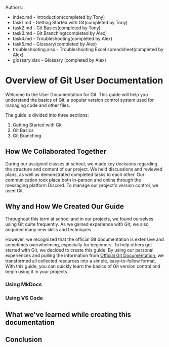 Authors:

- index.md - Introduction(completed by Tony)
- task1.md - Getting Started with Git(completed by Tony)
- task2.md - Git Basics(completed by Tony)
- task3.md - Git Branching(completed by Alex)
- task4.md - Troubleshooting(completed by Alex)
- task5.md - Glossary(completed by Alex)
- troubleshooting.xlsx - Troubleshooting Excel spreadsheet(completed by Alex)
- glossary.xlsx - Glossary (completed by Alex)

# Overview of Git User Documentation

Welcome to the User Documentation for Git. This guide will help you understand the basics of Git, a popular version control system used for managing code and other files.

The guide is divided into three sections: 
1. Getting Started with Git
2. Git Basics
3. Git Branching

## How We Collaborated Together

During our assigned classes at school, we made key decisions regarding the structure and content of our project. We held discussions and reviewed plans, as well as demonstrated completed tasks to each other. Our communication took place both in-person and online through the messaging platform Discord. To manage our project's version control, we used Git.

## Why and How We Created Our Guide

Throughout this term at school and in our projects, we found ourselves using Git quite frequently. As we gained experience with Git, we also acquired many new skills and techniques.

However, we recognized that the official Git documentation is extensive and sometimes overwhelming, especially for beginners. To help others get started with Git, we decided to create this guide. By using our personal experiences and pulling the information from [Official Git Documentation](https://git-scm.com/doc), we transformed all collected resources into a simple, easy-to-follow format. With this guide, you can quickly learn the basics of Git version control and begin using it in your projects.

### Using MkDocs

### Using VS Code

## What we've learned while creating this documentation

## Conclusion

